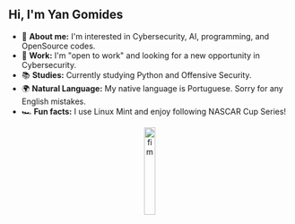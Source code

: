 ## Hi, I'm Yan Gomides

- 🌟 **About me:** I'm interested in Cybersecurity, AI, programming, and OpenSource codes.
- 💼 **Work:** I'm "open to work" and looking for a new opportunity in Cybersecurity.
- 📚 **Studies:** Currently studying Python and Offensive Security.
- 🌍 **Natural Language:** My native language is Portuguese. Sorry for any English mistakes.
- 🏎️ **Fun facts:** I use Linux Mint and enjoy following NASCAR Cup Series!

<div align="center">
  <img src="https://github.com/user-attachments/assets/64b9f33a-19d3-4bc5-837a-980652b53391" alt="fim" width="20%" />
</div>
